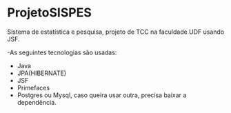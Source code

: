 # ProjetoSISPES
Sistema de estatística e pesquisa, projeto de TCC na faculdade UDF usando JSF.

-As seguintes tecnologias são usadas:
- Java
- JPA(HIBERNATE)
- JSF
- Primefaces
- Postgres ou Mysql, caso queira usar outra, precisa baixar a dependência.
